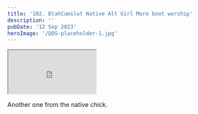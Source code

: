 ```yaml
---
title: '102. BlahCumslut Native Alt Girl More boot worship'
description: ''
pubDate: '12 Sep 2023'
heroImage: '/QOS-placeholder-1.jpg'
---
```

<iframe src="https://drive.google.com/file/d/1RDVMrw2aqgBqFcKachu4kyM85LAVEtLb/preview" width="200" height="100" allow="autoplay" allowfullscreen="allowfullscreen"></iframe>

Another one from the native chick.